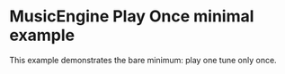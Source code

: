 # MusicEngine Play Once minimal example
This example demonstrates the bare minimum: play one tune only once.
